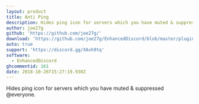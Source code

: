 ```yaml
---
layout: product
title: Anti Ping
description: Hides ping icon for servers which you have muted & suppressed @everyone.
author: joe27g
github: 'https://github.com/joe27g/'
download: 'https://github.com/joe27g/EnhancedDiscord/blob/master/plugins/anti_ping.js'
auto: true
support: 'https://discord.gg/XAvh9tq'
software:
  - EnhancedDiscord
ghcommentid: 161
date: 2018-10-26T15:27:19.930Z
---
```

Hides ping icon for servers which you have muted & suppressed @everyone.